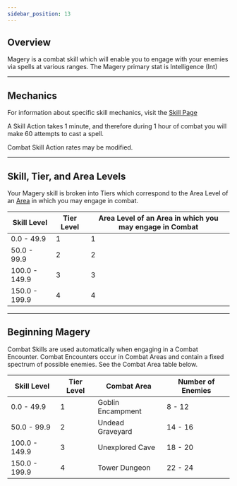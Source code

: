 ```yaml
---
sidebar_position: 13
---
```


## Overview

Magery is a combat skill which will enable you to engage with your enemies via spells at various ranges. The Magery primary stat is Intelligence (Int)

***

## Mechanics

For information about specific skill mechanics, visit the [Skill Page](Skills.md)

A Skill Action takes 1 minute, and therefore during 1 hour of combat you will make 60 attempts to cast a spell.

Combat Skill Action rates may be modified.

***

## Skill, Tier, and Area Levels

Your Magery skill is broken into Tiers which correspond to the Area Level of an [Area](../locations/Locations.md) in which you may engage in combat.


| Skill Level 	| Tier Level 	| Area Level of an Area in which you may engage in Combat 	|
|---	|---	|---	|
| 0.0 - 49.9 	| 1 	| 1 	|
| 50.0 - 99.9 	| 2 	| 2 	|
| 100.0 - 149.9 	| 3 	| 3 	|
| 150.0 - 199.9 	| 4 	| 4 	|
***

## Beginning Magery

Combat Skills are used automatically when engaging in a Combat Encounter. Combat Encounters occur in Combat Areas and contain a fixed spectrum of possible enemies. See the Combat Area table below.

| Skill Level   	| Tier Level 	| Combat Area       	| Number of Enemies 	|
|---------------	|------------	|-------------------	|-------------------	|
| 0.0 - 49.9    	| 1          	| Goblin Encampment 	| 8 - 12            	|
| 50.0 - 99.9   	| 2          	| Undead Graveyard  	| 14 - 16           	|
| 100.0 - 149.9 	| 3          	| Unexplored Cave   	| 18 - 20           	|
| 150.0 - 199.9 	| 4          	| Tower Dungeon     	| 22 - 24           	|